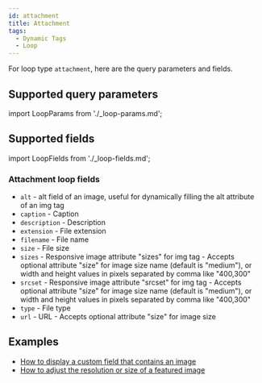 ```yaml
---
id: attachment
title: Attachment
tags:
  - Dynamic Tags
  - Loop
---
```


For loop type `attachment`, here are the query parameters and fields.

## Supported query parameters
import LoopParams from './_loop-params.md';

<LoopParams />

## Supported fields
import LoopFields from './_loop-fields.md';

<LoopFields />

### Attachment loop fields
*    `alt` - alt field of an image, useful for dynamically filling the alt attribute of an img tag
*    `caption` - Caption
*    `description` - Description
*    `extension` - File extension
*    `filename` - File name
*    `size` - File size
*    `sizes` - Responsive image attribute "sizes" for img tag - Accepts optional attribute "size" for image size name (default is "medium"), or width and height values in pixels separated by comma like "400,300"
*    `srcset` - Responsive image attribute "srcset" for img tag - Accepts optional attribute "size" for image size name (default is "medium"), or width and height values in pixels separated by comma like "400,300"
*    `type` - File type
*    `url` - URL - Accepts optional attribute "size" for image size

## Examples

- [How to display a custom field that contains an image](/how-to/custom-image-fields)  
- [How to adjust the resolution or size of a featured image](/how-to/resolution-size-featured-image)